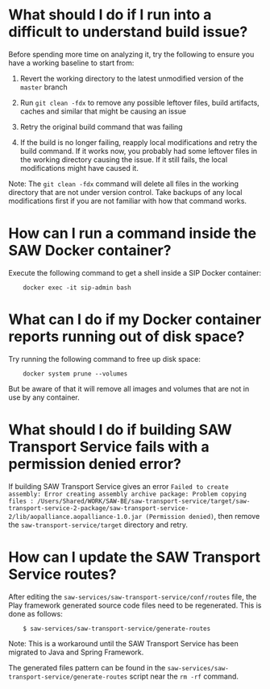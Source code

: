 # What should I do if I run into a difficult to understand build issue?

Before spending more time on analyzing it, try the following to ensure
you have a working baseline to start from:

1. Revert the working directory to the latest unmodified version of
   the `master` branch

2. Run `git clean -fdx` to remove any possible leftover files, build
   artifacts, caches and similar that might be causing an issue
   
3. Retry the original build command that was failing

4. If the build is no longer failing, reapply local modifications and
   retry the build command.  If it works now, you probably had some
   leftover files in the working directory causing the issue.  If it
   still fails, the local modifications might have caused it.

Note: The `git clean -fdx` command will delete all files in the
working directory that are not under version control.  Take backups of
any local modifications first if you are not familiar with how that
command works.

# How can I run a command inside the SAW Docker container?

Execute the following command to get a shell inside a SIP Docker
container:

        docker exec -it sip-admin bash

# What can I do if my Docker container reports running out of disk space?

Try running the following command to free up disk space:

        docker system prune --volumes

But be aware of that it will remove all images and volumes that are
not in use by any container.

# What should I do if building SAW Transport Service fails with a permission denied error?

If building SAW Transport Service gives an error `Failed to create
assembly: Error creating assembly archive package: Problem copying
files :
/Users/Shared/WORK/SAW-BE/saw-transport-service/target/saw-transport-service-2-package/saw-transport-service-2/lib/aopalliance.aopalliance-1.0.jar
(Permission denied)`, then remove the `saw-transport-service/target`
directory and retry.

# How can I update the SAW Transport Service routes?

After editing the `saw-services/saw-transport-service/conf/routes`
file, the Play framework generated source code files need to be
regenerated.  This is done as follows:

        $ saw-services/saw-transport-service/generate-routes

Note: This is a workaround until the SAW Transport Service has been
migrated to Java and Spring Framework.

The generated files pattern can be found in the
`saw-services/saw-transport-service/generate-routes` script near the
`rm -rf` command.
